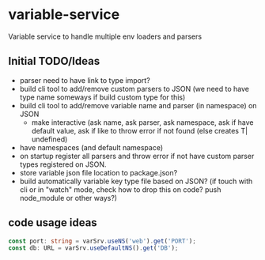 # variable-service
Variable service to handle multiple env loaders and parsers
## Initial TODO/Ideas 
 - parser need to have link to type import?
 - build cli tool to add/remove custom parsers to JSON (we need to have type name someways if build custom type for this)
 - build cli tool to add/remove variable name and parser (in namespace) on JSON
   - make interactive (ask name, ask parser, ask namespace, ask if have default value, ask if like to throw error if not found (else creates T| undefined)
 - have namespaces (and default namespace)
 - on startup register all parsers and throw error if not have custom parser types registered on JSON.
 - store variable json file location to package.json?
 - build automatically variable key type file based on JSON? (if touch with cli or in "watch" mode, check how to drop this on code? push node_module or other ways?)


## code usage ideas
```typescript
const port: string = varSrv.useNS('web').get('PORT');
const db: URL = varSrv.useDefaultNS().get('DB');
```
